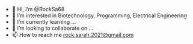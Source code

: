 - 👋 Hi, I’m @RockSa68
- 👀 I’m interested in Biotechnology, Programming, Electrical Engineering
- 🌱 I’m currently learning ...
- 💞️ I’m looking to collaborate on ...
- 📫 How to reach me rock.sarah.2021@gmail.com

<!---
RockSa68/RockSa68 is a ✨ special ✨ repository because its `README.md` (this file) appears on your GitHub profile.
You can click the Preview link to take a look at your changes.
--->
